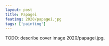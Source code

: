 ```yaml
---
layout: post
title: Papagei
featimg: 2020/papagei.jpg
tags: ['painting']
---
```


TODO: describe cover image 2020/papagei.jpg.

